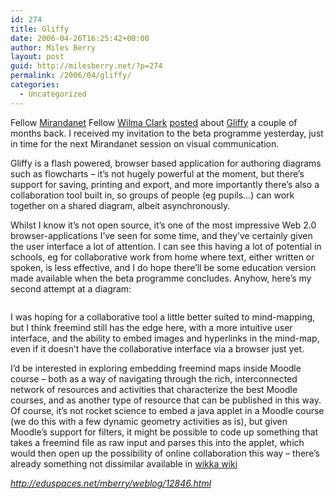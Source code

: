 ```yaml
---
id: 274
title: Gliffy
date: 2006-04-26T16:25:42+00:00
author: Miles Berry
layout: post
guid: http://milesberry.net/?p=274
permalink: /2006/04/gliffy/
categories:
  - Uncategorized
---
```

Fellow [Mirandanet](http://mirandanet.ac.uk/) Fellow [Wilma Clark](http://elgg.net/mcwacky/) [posted](http://elgg.net/mcwacky/weblog/8424.html) about [Gliffy](http://gliffy.com/) a couple of months back. I received my invitation to the beta programme yesterday, just in time for the next Mirandanet session on visual communication.

Gliffy is a flash powered, browser based application for authoring diagrams such as flowcharts &#8211; it&#8217;s not hugely powerful at the moment, but there&#8217;s support for saving, printing and export, and more importantly there&#8217;s also a collaboration tool built in, so groups of people (eg pupils&#8230;) can work together on a shared diagram, albeit asynchronously.

<!--more-->

Whilst I know it&#8217;s not open source, it&#8217;s one of the most impressive Web 2.0 browser-applications I&#8217;ve seen for some time, and they&#8217;ve certainly given the user interface a lot of attention. I can see this having a lot of potential in schools, eg for collaborative work from home where text, either written or spoken, is less effective, and I do hope there&#8217;ll be some education version made available when the beta programme concludes. Anyhow, here&#8217;s my second attempt at a diagram:

<div>
  <a href="http://www.gliffy.com/api/pubdoc/1001526/L.jpg"><img src="http://www.gliffy.com/api/pubdoc/1001526/M.jpg" border="0" alt="" /></a>
</div>

I was hoping for a collaborative tool a little better suited to mind-mapping, but I think freemind still has the edge here, with a more intuitive user interface, and the ability to embed images and hyperlinks in the mind-map, even if it doesn&#8217;t have the collaborative interface via a browser just yet.

I&#8217;d be interested in exploring embedding freemind maps inside Moodle course &#8211; both as a way of navigating through the rich, interconnected network of resources and activities that characterize the best Moodle courses, and as another type of resource that can be published in this way. Of course, it&#8217;s not rocket science to embed a java applet in a Moodle course (we do this with a few dynamic geometry activities as is), but given Moodle&#8217;s support for filters, it might be possible to code up something that takes a freemind file as raw input and parses this into the applet, which would then open up the possibility of online collaboration this way &#8211; there&#8217;s already something not dissimilar available in [wikka wiki](http://wikkawiki.org/HomePage)

_<http://eduspaces.net/mberry/weblog/12846.html>_